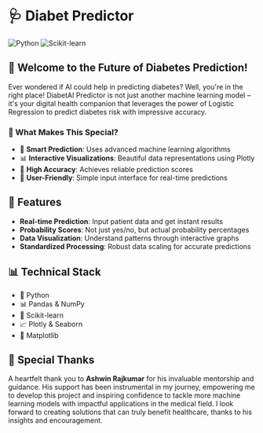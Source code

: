 # 🩺 Diabet Predictor

![Python](https://img.shields.io/badge/Python-3.7%2B-blue)
![Scikit-learn](https://img.shields.io/badge/Scikit--learn-Latest-orange)

## 🌟 Welcome to the Future of Diabetes Prediction!

Ever wondered if AI could help in predicting diabetes? Well, you're in the right place! DiabetAI Predictor is not just another machine learning model – it's your digital health companion that leverages the power of Logistic Regression to predict diabetes risk with impressive accuracy.

### 🎯 What Makes This Special?

- 🤖 **Smart Prediction**: Uses advanced machine learning algorithms
- 📊 **Interactive Visualizations**: Beautiful data representations using Plotly
- 🎯 **High Accuracy**: Achieves reliable prediction scores
- 👥 **User-Friendly**: Simple input interface for real-time predictions

## 🚀 Features

- **Real-time Prediction**: Input patient data and get instant results
- **Probability Scores**: Not just yes/no, but actual probability percentages
- **Data Visualization**: Understand patterns through interactive graphs
- **Standardized Processing**: Robust data scaling for accurate predictions

## 📊 Technical Stack

- 🐍 Python
- 📊 Pandas & NumPy
- 🧮 Scikit-learn
- 📈 Plotly & Seaborn
- 🎨 Matplotlib

## 🙏 Special Thanks

A heartfelt thank you to **Ashwin Rajkumar** for his invaluable mentorship and guidance. His support has been instrumental in my journey, empowering me to develop this project and inspiring confidence to tackle more machine learning models with impactful applications in the medical field. I look forward to creating solutions that can truly benefit healthcare, thanks to his insights and encouragement.

